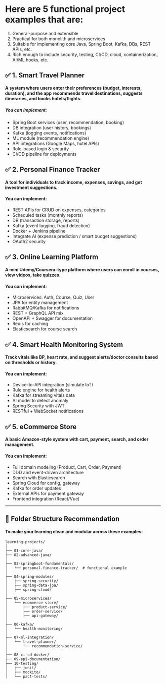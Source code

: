 # Here are 5 functional project examples that are:

1. General-purpose and extensible
2. Practical for both monolith and microservices
3. Suitable for implementing core Java, Spring Boot, Kafka, DBs, REST APIs, etc.
4. Rich enough to include security, testing, CI/CD, cloud, containerization, AI/ML hooks, etc.

## ✅ 1. Smart Travel Planner
#### A system where users enter their preferences (budget, interests, duration), and the app recommends travel destinations, suggests itineraries, and books hotels/flights.

##### You can implement:

- Spring Boot services (user, recommendation, booking)
- DB integration (user history, bookings)
- Kafka (logging events, notifications)
- ML module (recommendation engine)
- API integrations (Google Maps, hotel APIs)
- Role-based login & security
- CI/CD pipeline for deployments

## ✅ 2. Personal Finance Tracker
#### A tool for individuals to track income, expenses, savings, and get investment suggestions.

#### You can implement:

- REST APIs for CRUD on expenses, categories
- Scheduled tasks (monthly reports)
- DB (transaction storage, reports)
- Kafka (event logging, fraud detection)
- Docker + Jenkins pipeline
- Integrate AI (expense prediction / smart budget suggestions)
- OAuth2 security

## ✅ 3. Online Learning Platform
#### A mini Udemy/Coursera-type platform where users can enroll in courses, view videos, take quizzes.

#### You can implement:

- Microservices: Auth, Course, Quiz, User
- JPA for entity management
- RabbitMQ/Kafka for notifications
- REST + GraphQL API mix
- OpenAPI + Swagger for documentation
- Redis for caching
- Elasticsearch for course search

## ✅ 4. Smart Health Monitoring System
#### Track vitals like BP, heart rate, and suggest alerts/doctor consults based on thresholds or history.

#### You can implement:

- Device-to-API integration (simulate IoT)
- Rule engine for health alerts
- Kafka for streaming vitals data
- AI model to detect anomaly
- Spring Security with JWT
- RESTful + WebSocket notifications

## ✅ 5. eCommerce Store

#### A basic Amazon-style system with cart, payment, search, and order management.

#### You can implement:

- Full domain modeling (Product, Cart, Order, Payment)
- DDD and event-driven architecture
- Search with Elasticsearch
- Spring Cloud for config, gateway
- Kafka for order updates
- External APIs for payment gateway 
- Frontend integration (React/Vue)
---
## 🔧 Folder Structure Recommendation
#### To make your learning clean and modular across these examples:
```
learning-projects/
│
├── 01-core-java/
├── 02-advanced-java/
│
├── 03-springboot-fundamentals/
│   └── personal-finance-tracker/  # functional example
│
├── 04-spring-modules/
│   ├── spring-security/
│   ├── spring-data-jpa/
│   ├── spring-cloud/
│
├── 05-microservices/
│   └── ecommerce-store/
│       ├── product-service/
│       ├── order-service/
│       ├── api-gateway/
│
├── 06-kafka/
│   └── health-monitoring/
│
├── 07-ml-integration/
│   └── travel-planner/
│       └── recommendation-service/
│
├── 08-ci-cd-docker/
├── 09-api-documentation/
├── 10-testing/
│   ├── junit/
│   ├── mockito/
│   └── pact-tests/
```